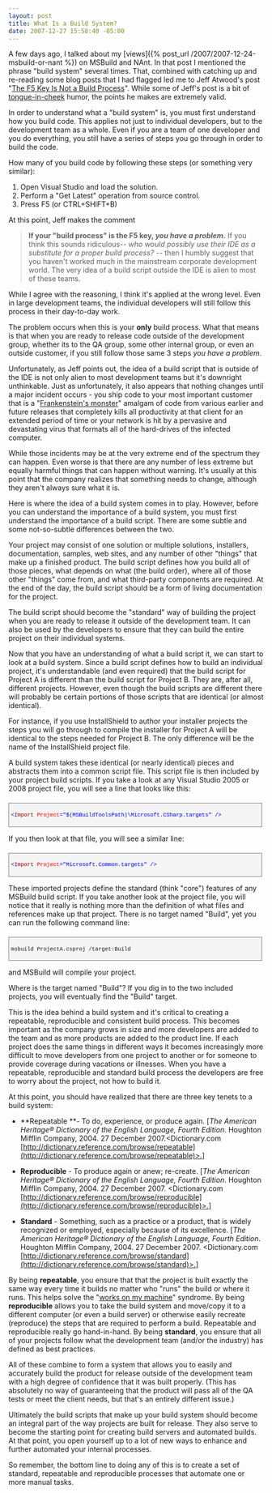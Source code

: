 ```yaml
---
layout: post
title: What Is a Build System?
date: 2007-12-27 15:58:40 -05:00
---
```


A few days ago, I talked about my [views]({% post_url /2007/2007-12-24-msbuild-or-nant %}) on MSBuild and NAnt. In that post I mentioned the phrase "build system" several times. That, combined with catching up and re-reading some blog posts that I had flagged led me to Jeff Atwood's post "[The F5 Key Is Not a Build Process](http://www.codinghorror.com/blog/archives/000988.html "The F5 Key Is Not a Build Process")". While some of Jeff's post is a bit of [tongue-in-cheek](http://en.wikipedia.org/wiki/Tongue-in-cheek) humor, the points he makes are extremely valid.

In order to understand what a "build system" is, you must first understand how you build code. This applies not just to individual developers, but to the development team as a whole. Even if you are a team of one developer and you do everything, you still have a series of steps you go through in order to build the code.

How many of you build code by following these steps (or something very similar):

1.  Open Visual Studio and load the solution.
2.  Perform a "Get Latest" operation from source control.
3.  Press F5 (or CTRL+SHIFT+B) 

At this point, Jeff makes the comment 

> **If your "build process" is the F5 key, *you have a problem*.** If you think this sounds ridiculous-- *who would possibly use their IDE as a substitute for a proper build process?* -- then I humbly suggest that you haven't worked much in the mainstream corporate development world. The very idea of a build script outside the IDE is alien to most of these teams.

While I agree with the reasoning, I think it's applied at the wrong level. Even in large development teams, the individual developers will still follow this process in their day-to-day work.

The problem occurs when this is your **only** build process. What that means is that when you are ready to release code outside of the development group, whether its to the QA group, some other internal group, or even an outside customer, if you still follow those same 3 steps *you have a problem*.

Unfortunately, as Jeff points out, the idea of a build script that is outside of the IDE is not only alien to most development teams but it's downright unthinkable. Just as unfortunately, it also appears that nothing changes until a major incident occurs - you ship code to your most important customer that is a "[Frankenstein's monster](http://en.wikipedia.org/wiki/Frankenstein%27s_monster)" amalgam of code from various earlier and future releases that completely kills all productivity at that client for an extended period of time or your network is hit by a pervasive and devastating virus that formats all of the hard-drives of the infected computer.

While those incidents may be at the very extreme end of the spectrum they can happen. Even worse is that there are any number of less extreme but equally harmful things that can happen without warning. It's usually at this point that the company realizes that something needs to change, although they aren't always sure what it is.

Here is where the idea of a build system comes in to play. However, before you can understand the importance of a build system, you must first understand the importance of a build script. There are some subtle and some not-so-subtle differences between the two.

Your project may consist of one solution or multiple solutions, installers, documentation, samples, web sites, and any number of other "things" that make up a finished product. The build script defines how you build all of those pieces, what depends on what (the build order), where all of those other "things" come from, and what third-party components are required. At the end of the day, the build script should be a form of living documentation for the project.

The build script should become the "standard" way of building the project when you are ready to release it outside of the development team. It can also be used by the developers to ensure that they can build the entire project on their individual systems.

Now that you have an understanding of what a build script it, we can start to look at a build system. Since a build script defines how to build an individual project, it's understandable (and even required) that the build script for Project A is different than the build script for Project B. They are, after all, different projects. However, even though the build scripts are different there will probably be certain portions of those scripts that are identical (or almost identical).

For instance, if you use InstallShield to author your installer projects the steps you will go through to compile the installer for Project A will be identical to the steps needed for Project B. The only difference will be the name of the InstallShield project file.

A build system takes these identical (or nearly identical) pieces and abstracts them into a common script file. This script file is then included by your project build scripts. If you take a look at any Visual Studio 2005 or 2008 project file, you will see a line that looks like this:
 <div style="border-right: gray 1px solid; padding-right: 4px; border-top: gray 1px solid; padding-left: 4px; font-size: 8pt; padding-bottom: 4px; margin: 20px 0px 10px; overflow: auto; border-left: gray 1px solid; width: 97.5%; cursor: text; max-height: 200px; line-height: 12pt; padding-top: 4px; border-bottom: gray 1px solid; font-family: consolas, 'Courier New', courier, monospace; background-color: #f4f4f4">

<span style="color: #0000ff"><</span><span style="color: #800000">Import</span> <span style="color: #ff0000">Project</span><span style="color: #0000ff">="$(MSBuildToolsPath)\Microsoft.CSharp.targets"</span> <span style="color: #0000ff">/></span>
</div>


If you then look at that file, you will see a similar line:

<div style="border-right: gray 1px solid; padding-right: 4px; border-top: gray 1px solid; padding-left: 4px; font-size: 8pt; padding-bottom: 4px; margin: 20px 0px 10px; overflow: auto; border-left: gray 1px solid; width: 97.5%; cursor: text; max-height: 200px; line-height: 12pt; padding-top: 4px; border-bottom: gray 1px solid; font-family: consolas, 'Courier New', courier, monospace; background-color: #f4f4f4">

<span style="color: #0000ff"><</span><span style="color: #800000">Import</span> <span style="color: #ff0000">Project</span><span style="color: #0000ff">="Microsoft.Common.targets"</span> <span style="color: #0000ff">/></span>
</div>


These imported projects define the standard (think "core") features of any MSBuild build script. If you take another look at the project file, you will notice that it really is nothing more than the definition of what files and references make up that project. There is no target named "Build", yet you can run the following command line:

<div style="border-right: gray 1px solid; padding-right: 4px; border-top: gray 1px solid; padding-left: 4px; font-size: 8pt; padding-bottom: 4px; margin: 20px 0px 10px; overflow: auto; border-left: gray 1px solid; width: 97.5%; cursor: text; max-height: 200px; line-height: 12pt; padding-top: 4px; border-bottom: gray 1px solid; font-family: consolas, 'Courier New', courier, monospace; background-color: #f4f4f4">

msbuild ProjectA.csproj /target:Build
</div>


and MSBuild will compile your project.

Where is the target named "Build"? If you dig in to the two included projects, you will eventually find the "Build" target.

This is the idea behind a build system and it's critical to creating a repeatable, reproducible and consistent build process. This becomes important as the company grows in size and more developers are added to the team and as more products are added to the product line. If each project does the same things in different ways it becomes increasingly more difficult to move developers from one project to another or for someone to provide coverage during vacations or illnesses. When you have a repeatable, reproducible and standard build process the developers are free to worry about the project, not how to build it.

At this point, you should have realized that there are three key tenets to a build system:

*   **Repeatable **- To do, experience, or produce again. [*The American Heritage® Dictionary of the English Language, Fourth Edition*. Houghton Mifflin Company, 2004. 27 December 2007.<Dictionary.com [http://dictionary.reference.com/browse/repeatable](http://dictionary.reference.com/browse/repeatable)>.]   

*   **Reproducible** - To produce again or anew; re-create. [*The American Heritage® Dictionary of the English Language, Fourth Edition*. Houghton Mifflin Company, 2004. 27 December 2007. <Dictionary.com [http://dictionary.reference.com/browse/reproducible](http://dictionary.reference.com/browse/reproducible)>.]  

*   **Standard** - Something, such as a practice or a product, that is widely recognized or employed, especially because of its excellence. [*The American Heritage® Dictionary of the English Language, Fourth Edition*. Houghton Mifflin Company, 2004. 27 December 2007. <Dictionary.com [http://dictionary.reference.com/browse/standard](http://dictionary.reference.com/browse/standard)>.]


By being **repeatable**, you ensure that that the project is built exactly the same way every time it builds no matter who "runs" the build or where it runs. This helps solve the "[works on my machine](http://www.codinghorror.com/blog/archives/000818.html)" syndrome. By being **reproducible** allows you to take the build system and move/copy it to a different computer (or even a build server) or otherwise easily recreate (reproduce) the steps that are required to perform a build. Repeatable and reproducible really go hand-in-hand. By being **standard**, you ensure that all of your projects follow what the development team (and/or the industry) has defined as best practices.

All of these combine to form a system that allows you to easily and accurately build the product for release outside of the development team with a high degree of confidence that it was built properly. (This has absolutely no way of guaranteeing that the product will pass all of the QA tests or meet the client needs, but that's an entirely different issue.)

Ultimately the build scripts that make up your build system should become an integral part of the way projects are built for release. They also serve to become the starting point for creating build servers and automated builds. At that point, you open yourself up to a lot of new ways to enhance and further automated your internal processes.

So remember, the bottom line to doing any of this is to create a set of standard, repeatable and reproducible processes that automate one or more manual tasks.
